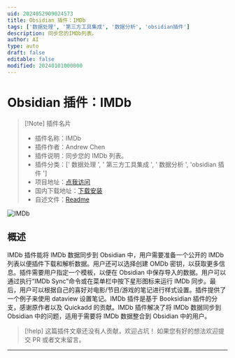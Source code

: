 ```yaml
---
uid: 2024052909024573
title: Obsidian 插件：IMDb
tags: ['数据处理', '第三方工具集成', '数据分析', 'obsidian插件']
description: 同步您的IMDb列表。
author: AI
type: auto
draft: false
editable: false
modified: 20240101000000
---
```


# Obsidian 插件：IMDb

> [!Note] 插件名片
> - 插件名称：IMDb
> - 插件作者：Andrew Chen
> - 插件说明：同步您的 IMDb 列表。
> - 插件分类：[' 数据处理 ', ' 第三方工具集成 ', ' 数据分析 ', 'obsidian 插件 ']
> - 项目地址：[点我访问](https://github.com/aaachen/IMDb-Obsidian)
> - 国内下载地址：[下载安装](https://pkmer.cn/products/plugin/pluginMarket/?imdb-sync)
> - 自述文件：[Readme](https://ghproxy.net/https://raw.githubusercontent.com/aaachen/IMDb-Obsidian/main/README.md)

![IMDb](https://cdn.pkmer.cn/covers/imdb-sync.png!pkmer)

## 概述

IMDb 插件能将 IMDb 数据同步到 Obsidian 中，用户需要准备一个公开的 IMDb 列表以便插件下载和解析数据。用户还可以选择创建 OMDb 密钥，以获取更多信息。插件需要用户指定一个模板，以便在 Obsidian 中保存导入的数据。用户可以通过执行“IMDb Sync”命令或在菜单栏中按下星形图标来运行 IMDb 同步。最后，用户可以根据自己的喜好对电影/节目/游戏的笔记进行样式设置。插件提供了一个例子来使用 dataview 设置笔记。IMDb 插件是基于 Booksidian 插件的分支，感谢原作者以及 Quickadd 的贡献。IMDb 插件解决了将 IMDb 数据同步到 Obsidian 中的问题，适用于需要将 IMDb 数据整合到 Obsidian 中的用户。

> [!help]
> 这篇插件文章还没有人贡献，欢迎占坑！
> 如果您有好的想法欢迎提交 PR 或者文末留言。

---



